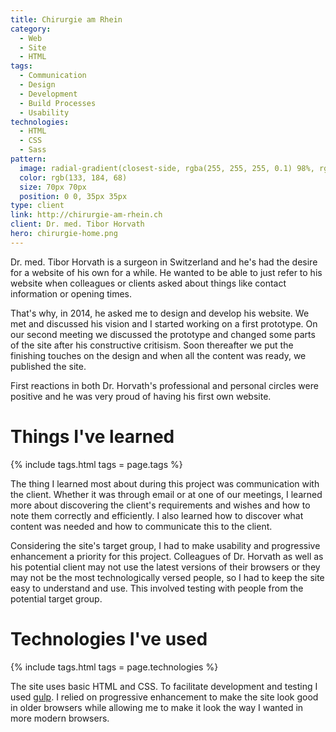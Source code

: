 ```yaml
---
title: Chirurgie am Rhein
category:
  - Web
  - Site
  - HTML
tags:
  - Communication
  - Design
  - Development
  - Build Processes
  - Usability
technologies:
  - HTML
  - CSS
  - Sass
pattern:
  image: radial-gradient(closest-side, rgba(255, 255, 255, 0.1) 98%, rgb(133, 184, 68) 99%), radial-gradient(closest-side, rgba(255, 255, 255, 0.1) 98%, rgb(133, 184, 68) 99%)
  color: rgb(133, 184, 68)
  size: 70px 70px
  position: 0 0, 35px 35px
type: client
link: http://chirurgie-am-rhein.ch
client: Dr. med. Tibor Horvath
hero: chirurgie-home.png
---
```


Dr. med. Tibor Horvath is a surgeon in Switzerland and he's had the desire for a website of his own for a while. He wanted to be able to just refer to his website when colleagues or clients asked about things like contact information or opening times.

That's why, in 2014, he asked me to design and develop his website. We met and discussed his vision and I started working on a first prototype. On our second meeting we discussed the prototype and changed some parts of the site after his constructive critisism. Soon thereafter we put the finishing touches on the design and when all the content was ready, we published the site.

First reactions in both Dr. Horvath's professional and personal circles were positive and he was very proud of having his first own website.

# Things I've learned

{% include tags.html tags = page.tags %}

The thing I learned most about during this project was communication with the client. Whether it was through email or at one of our meetings, I learned more about discovering the client's requirements and wishes and how to note them correctly and efficiently. I also learned how to discover what content was needed and how to communicate this to the client.

Considering the site's target group, I had to make usability and progressive enhancement a priority for this project. Colleagues of Dr. Horvath as well as his potential client may not use the latest versions of their browsers or they may not be the most technologically versed people, so I had to keep the site easy to understand and use. This involved testing with people from the potential target group.

# Technologies I've used

{% include tags.html tags = page.technologies %}

The site uses basic HTML and CSS. To facilitate development and testing I used [gulp](http://gulpjs.com). I relied on progressive enhancement to make the site look good in older browsers while allowing me to make it look the way I wanted in more modern browsers.
